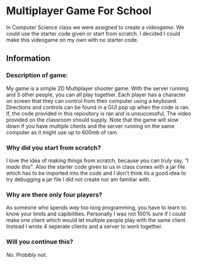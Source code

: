 # Multiplayer Game For School
In Computer Science class we were assigned to create a *videogame*. We could use the starter code given or start from scratch. I decided I could make this videogame on my own with no starter code.
## Information
### Description of game:
My game is a simple 2D Multiplayer shooter game. With the server running and 3 other people, you can all play together. Each player has a character on screen that they can control from their computer using a keyboard. Directions and controls can be found in a GUI pop up when the code is ran. If, the code provided in this repository is ran and is unsuccessful, The video provided on the classroom should supply. Note that the game will slow down if you have multiple clients and the server running on the same computer as it might use up to 600mb of ram.
### Why did you start from scratch?
I love the idea of making things from scratch, because you can truly say, *"I made this"*. Also the starter code given to us in class comes with a jar file which has to be imported into the code and I don't think its a good idea to try debugging a jar file I did not create nor am familiar with.
### Why are there only four players?
As someone who spends *way* too long programming, you have to learn to know your limits and capibilities. Personally I was not 100% sure if I could make one client which would let multiple people play with the same client. Instead I wrote 4 seperate clients and a server to work together.
### Will you continue this?
*No. Probibly not.*
